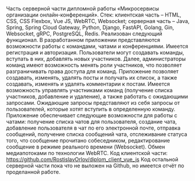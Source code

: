 Часть серверной части дипломной работы «Микросервисы организации онлайн-конференций». Стек: клиентская часть – HTML, CSS, CSS Flexbox, Vue JS, WebRTC, Websocket; серверная часть – Java, Spring, Spring Cloud Gateway, Python, Django, FastAPI, Golang, Gin, Websocket, gRPC, PostgreSQL, Redis. Реализован следующий функционал. В разработанном приложении представляются возможности работы с командами, чатами и конференциями. Имеется регистрация и авторизация. Пользователи могут создавать команды, вступать в них, добавлять новых участников. Далее, администраторы команд имеют возможность менять роли участников, что позволяет разграничивать права доступа для команд. Приложение позволяет создавать, изменять, удалять посты и получать их список, а также создавать, изменять и удалять комментарии к постам. Имеется возможность управлять участниками команд (получение списка участников, добавление и удаление), а также работать с ожидающими запросами. Ожидающие запросы представляют из себя запросы от пользователей, которые хотят вступить в определенную команду. Приложение обеспечивает следующие возможности для работы с чатами: получение списка чатов для пользователя, создание чата, добавление пользователя в чат по его электронной почте, отправка сообщений, получение списка сообщений чата, отслеживание статуса того, что сообщение прочитано собеседником, редактирование сообщение в режиме реального времени (Websocket). Обмен медиапотоками по технологии WebRTC. Код клиентской части: https://github.com/RostislavOrlov/diplom_client_vue_js
 Код остальной серверной части пока что не выложен на Github, но имеется отчёт по проделанной работе.
